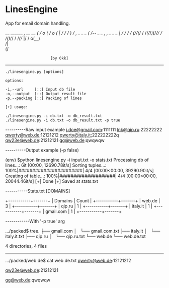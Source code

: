 # LinesEngine
App for email domain handling.

	 

  __                  ______                        _,   __   __ 
 ( /   o             (  /              o           ( |  / /  /  )
  /   ,  _ _   _  (    /--   _ _   _, ,  _ _   _     | / /  /  / 
(/___/(_/ / /_(/_/_)_(/____// / /_(_)_(_/ / /_(/_    |/ / o(__/  
                                   /|                            
                                  (/                             
                                                                                                                    
						[by 0kk]
-----------------------------------------------
	 
	 
	./linesengine.py [options]
	 
	options:
	 
	-i,--url     [::] Input db file 
	-o,--output  [::] Output result file
	-p,--packing [::] Packing of lines
	 
	[+] usage:
	 
	./linesengine.py -i db.txt -o db_result.txt
	./linesengine.py -i db.txt -o db_result.txt -p true
  
  
  ----------Raw input example
j.doe@gmail.com:1111111
lnk@qip.ru:22222222
qwerty@web.de;12121212
qwerty@italy.it;222222222q
qw23e@web.de:21212121
gg@web.de:qwqwqw

  ----------Output example (-p false)
  
   (env) $python linesengine.py -i input.txt -o stats.txt
Processing db of lines...: 6it [00:00, 12690.78it/s]
Sorting tuples...: 100%|#######################| 4/4 [00:00<00:00, 39290.90it/s]
Creating of table...: 100%|####################| 4/4 [00:00<00:00, 20044.46it/s]
[+] Done
[+] Saved at stats.txt

-----------Stats.txt
[DOMAINS] 

+-----------+-------+
|  Domains  | Count |
+-----------+-------+
|  web.de   |   3   |
+-----------+-------+
|  qip.ru   |   1   |
+-----------+-------+
| italy.it  |   1   |
+-----------+-------+
| gmail.com |   1   |
+-----------+-------+

------------With '-p true' arg

.../packed$ tree.
├── gmail.com
│   └── gmail.com.txt
├── italy.it
│   └── italy.it.txt
├── qip.ru
│   └── qip.ru.txt
└── web.de
    └── web.de.txt

4 directories, 4 files

-------------

.../packed/web.de$ cat web.de.txt
qwerty@web.de:12121212

qw23e@web.de:21212121

gg@web.de:qwqwqw




 
